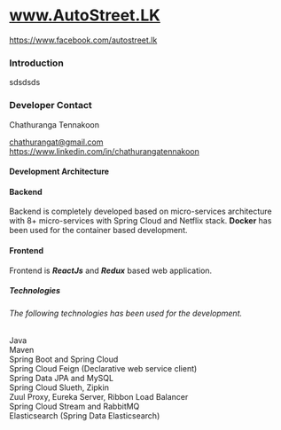 #  www.AutoStreet.LK 
https://www.facebook.com/autostreet.lk


### Introduction
sdsdsds


### Developer Contact
Chathuranga Tennakoon 

chathurangat@gmail.com 
https://www.linkedin.com/in/chathurangatennakoon



#### Development  Architecture
#### Backend
Backend is completely developed based on micro-services architecture with 8+ micro-services with Spring Cloud and Netflix stack.
**Docker** has been used for the container based development. 

#### Frontend
Frontend is ***ReactJs*** and ***Redux*** based web application.


##### Technologies
###### The following technologies has been used for the development.

Java <br>
Maven  <br>
Spring Boot and Spring Cloud  <br>
Spring Cloud Feign (Declarative web service client) <br> 
Spring Data JPA and MySQL <br/>
Spring Cloud Slueth, Zipkin  <br>
Zuul Proxy, Eureka Server, Ribbon Load Balancer  <br>
Spring Cloud Stream and RabbitMQ  <br>
Elasticsearch (Spring Data Elasticsearch)  <br>




